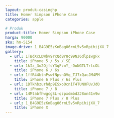 ```yaml
---
layout: produk-casinghp
title: Homer Simpson iPhone Case
categories: apple

# Produk
product-title: Homer Simpson iPhone Case
harga: 90000
sku: hn-5154
image-drive: 1_B4G9E5zKnBag06rmL5v5vRpihijXX_7
gallery:
  - url: 1TBdXcLDWbv9rxQdBr8c99NJ6dlpIwgFx
    title: iPhone 5 / 5s / SE
  - url: 1kIz_3o2OjfsY3qFzmY_-DoNGTLTrtcOL
    title: iPhone 6 / 6s
  - url: 1ffR44btnPswfNpsnOVq_TJ7xQacJM4PM
    title: iPhone 6 Plus / 6s Plus
  - url: 1DTkhbzurhdp9ESxoOcniT4TUNOFUvJdO
    title: iPhone 7 / 8
  - url: 14MtabfhwgcgSL-qzpxdmbdZJ8on41v9w
    title: iPhone 7 Plus / 8 Plus
  - url: 1_B4G9E5zKnBag06rmL5v5vRpihijXX_7
    title: iPhone X
---
```

